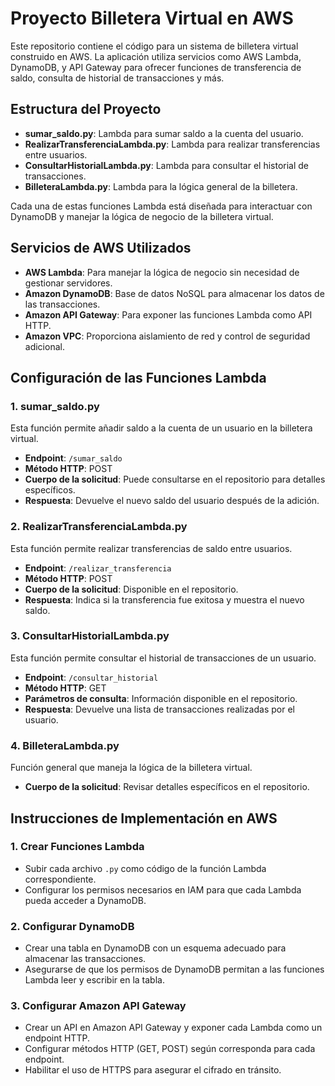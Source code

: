 # Proyecto Billetera Virtual en AWS

Este repositorio contiene el código para un sistema de billetera virtual construido en AWS. La aplicación utiliza servicios como AWS Lambda, DynamoDB, y API Gateway para ofrecer funciones de transferencia de saldo, consulta de historial de transacciones y más.

## Estructura del Proyecto

- **sumar_saldo.py**: Lambda para sumar saldo a la cuenta del usuario.
- **RealizarTransferenciaLambda.py**: Lambda para realizar transferencias entre usuarios.
- **ConsultarHistorialLambda.py**: Lambda para consultar el historial de transacciones.
- **BilleteraLambda.py**: Lambda para la lógica general de la billetera.

Cada una de estas funciones Lambda está diseñada para interactuar con DynamoDB y manejar la lógica de negocio de la billetera virtual.

## Servicios de AWS Utilizados

- **AWS Lambda**: Para manejar la lógica de negocio sin necesidad de gestionar servidores.
- **Amazon DynamoDB**: Base de datos NoSQL para almacenar los datos de las transacciones.
- **Amazon API Gateway**: Para exponer las funciones Lambda como API HTTP.
- **Amazon VPC**: Proporciona aislamiento de red y control de seguridad adicional.

## Configuración de las Funciones Lambda

### 1. **sumar_saldo.py**
   Esta función permite añadir saldo a la cuenta de un usuario en la billetera virtual.

   - **Endpoint**: `/sumar_saldo`
   - **Método HTTP**: POST
   - **Cuerpo de la solicitud**: Puede consultarse en el repositorio para detalles específicos.
   - **Respuesta**: Devuelve el nuevo saldo del usuario después de la adición.

### 2. **RealizarTransferenciaLambda.py**
   Esta función permite realizar transferencias de saldo entre usuarios.

   - **Endpoint**: `/realizar_transferencia`
   - **Método HTTP**: POST
   - **Cuerpo de la solicitud**: Disponible en el repositorio.
   - **Respuesta**: Indica si la transferencia fue exitosa y muestra el nuevo saldo.

### 3. **ConsultarHistorialLambda.py**
   Esta función permite consultar el historial de transacciones de un usuario.

   - **Endpoint**: `/consultar_historial`
   - **Método HTTP**: GET
   - **Parámetros de consulta**: Información disponible en el repositorio.
   - **Respuesta**: Devuelve una lista de transacciones realizadas por el usuario.

### 4. **BilleteraLambda.py**
   Función general que maneja la lógica de la billetera virtual.

   - **Cuerpo de la solicitud**: Revisar detalles específicos en el repositorio.

## Instrucciones de Implementación en AWS

### 1. Crear Funciones Lambda
   - Subir cada archivo `.py` como código de la función Lambda correspondiente.
   - Configurar los permisos necesarios en IAM para que cada Lambda pueda acceder a DynamoDB.

### 2. Configurar DynamoDB
   - Crear una tabla en DynamoDB con un esquema adecuado para almacenar las transacciones.
   - Asegurarse de que los permisos de DynamoDB permitan a las funciones Lambda leer y escribir en la tabla.

### 3. Configurar Amazon API Gateway
   - Crear un API en Amazon API Gateway y exponer cada Lambda como un endpoint HTTP.
   - Configurar métodos HTTP (GET, POST) según corresponda para cada endpoint.
   - Habilitar el uso de HTTPS para asegurar el cifrado en tránsito.
